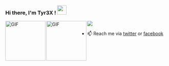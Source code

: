 ### Hi there, I'm Tyr3X ! <img src="https://github.com/TheDudeThatCode/TheDudeThatCode/blob/master/Assets/Hi.gif" width="29px">

<img align="left" alt="GIF" height="125px" src="https://i.giphy.com/media/LMt9638dO8dftAjtco/200.webp" />
<img align="left" alt="GIF" height="125px" src="https://media3.giphy.com/media/ln7z2eWriiQAllfVcn/200w.webp" />

<img src="https://github-readme-stats.vercel.app/api?username=tyr3x74&show_icons=true&hide_border=true&theme=radical"></img>

- 📫 Reach me via [twitter](https://twitter.com/Tyr3x5/) or [facebook](https://www.facebook.com/idabagusyudha.idabagusyudha/)
